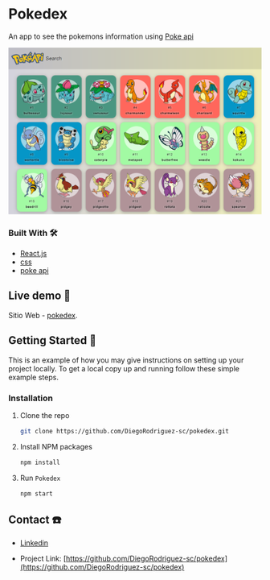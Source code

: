 # Pokedex

An app to see the pokemons information using [Poke api](https://pokeapi.co/)

![](./src/assets/pokedex1.PNG)

### Built With 🛠️


* [React.js](https://es.reactjs.org/) 
* [css](https://sass-lang.com/)
* [poke api](https://pokeapi.co/)


## Live demo 🔴

Sitio Web - [pokedex](https://diegorodriguez-sc.github.io/pokedex/).


## Getting Started 🚀

This is an example of how you may give instructions on setting up your project locally.
To get a local copy up and running follow these simple example steps.

### Installation

1. Clone the repo
   ```sh
   git clone https://github.com/DiegoRodriguez-sc/pokedex.git
   ```
2. Install NPM packages
   ```sh
   npm install
   ```
3. Run `Pokedex`
   ```sh
   npm start
   ```


## Contact ☎️

 * [Linkedin](www.linkedin.com/in/diego-rodriguez-sc)

* Project Link: [https://github.com/DiegoRodriguez-sc/pokedex](https://github.com/DiegoRodriguez-sc/pokedex)

